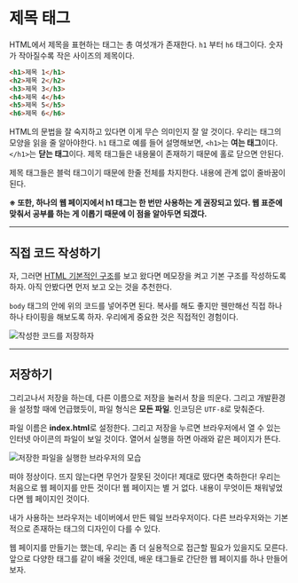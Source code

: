 # 제목 태그
HTML에서 제목을 표현하는 태그는 총 여섯개가 존재한다. `h1` 부터 `h6` 태그이다. 숫자가 작아질수록 작은 사이즈의 제목이다.

```html
<h1>제목 1</h1>
<h2>제목 2</h2>
<h3>제목 3</h3>
<h4>제목 4</h4>
<h5>제목 5</h5>
<h6>제목 6</h6>
```

HTML의 문법을 잘 숙지하고 있다면 이게 무슨 의미인지 잘 알 것이다. 우리는 태그의 모양을 읽을 줄 알아야한다. `h1` 태그로 예를 들어 설명해보면, `<h1>`는 **여는 태그**이다. `</h1>`는 **닫는 태그**이다. 제목 태그들은 내용물이 존재하기 때문에 홀로 닫으면 안된다.

제목 태그들은 블럭 태그이기 때문에 한줄 전체를 차지한다. 내용에 관계 없이 줄바꿈이 된다.

**※ 또한, 하나의 웹 페이지에서 h1 태그는 한 번만 사용하는 게 권장되고 있다. 웹 표준에 맞춰서 공부를 하는 게 이롭기 때문에 이 점을 알아두면 되겠다.**

---

## 직접 코드 작성하기
자, 그러면 [HTML 기본적인 구조](4-html-default.md)를 보고 왔다면 메모장을 켜고 기본 구조를 작성하도록 하자. 아직 안봤다면 먼저 보고 오는 것을 추천한다.

`body` 태그의 안에 위의 코드를 넣어주면 된다. 복사를 해도 좋지만 웬만해선 직접 하나 하나 타이핑을 해보도록 하자. 우리에게 중요한 것은 직접적인 경험이다.

![작성한 코드를 저장하자](https://i.postimg.cc/c19wcT5M/K-20210326-161810.png "배경화면은 원진아다. 혹시 궁금할지도 몰라서...")

---

## 저장하기
그리고나서 저장을 하는데, 다른 이름으로 저장을 눌러서 창을 띄운다. 그리고 개발환경을 설정할 때에 언급했듯이, 파일 형식은 **모든 파일**. 인코딩은 `UTF-8`로 맞춰준다.

파일 이름은 **index.html**로 설정한다. 그리고 저장을 누르면 브라우저에서 열 수 있는 인터넷 아이콘의 파일이 보일 것이다. 열어서 실행을 하면 아래와 같은 페이지가 뜬다.

![저장한 파일을 실행한 브라우저의 모습](https://i.postimg.cc/VNkbMCBH/K-20210326-162045.png)

떠야 정상이다. 뜨지 않는다면 무언가 잘못된 것이다! 제대로 떴다면 축하한다! 우리는 처음으로 웹 페이지를 만든 것이다! 웹 페이지는 별 거 없다. 내용이 무엇이든 채워넣었다면 웹 페이지인 것이다.

내가 사용하는 브라우저는 네이버에서 만든 웨일 브라우저이다. 다른 브라우저와는 기본적으로 존재하는 태그의 디자인이 다를 수 있다.

웹 페이지를 만들기는 했는데, 우리는 좀 더 실용적으로 접근할 필요가 있을지도 모른다. 앞으로 다양한 태그를 같이 배울 것인데, 배운 태그들로 간단한 웹 페이지를 하나 만들어보자.